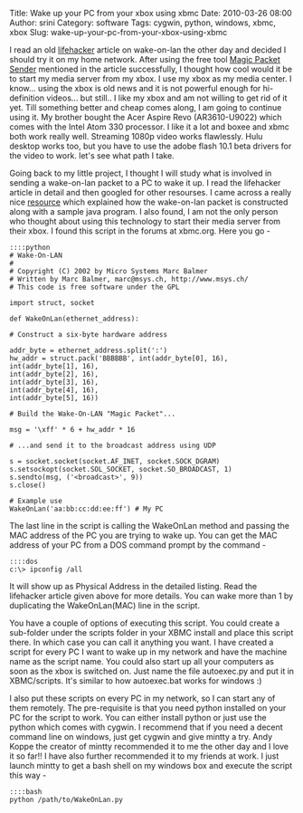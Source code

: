 Title: Wake up your PC from your xbox using xbmc
Date: 2010-03-26 08:00
Author: srini
Category: software
Tags: cygwin, python, windows, xbmc, xbox
Slug: wake-up-your-pc-from-your-xbox-using-xbmc

I read an old
[lifehacker](http://lifehacker.com/348197/access-your-computer-anytime-and-save-energy-with-wake+on+lan)
article on wake-on-lan the other day and decided I should try it on my
home network. After using the free tool [Magic Packet
Sender](http://magicpacket.free.fr/) mentioned in the article
successfully, I thought how cool would it be to start my media server
from my xbox. I use my xbox as my media center. I know... using the xbox
is old news and it is not powerful enough for hi-definition videos...
but still.. I like my xbox and am not willing to get rid of it yet. Till
something better and cheap comes along, I am going to continue using it.
My brother bought the Acer Aspire Revo (AR3610-U9022) which comes with
the Intel Atom 330 processor. I like it a lot and boxee and xbmc both
work really well. Streaming 1080p video works flawlessly. Hulu desktop
works too, but you have to use the adobe flash 10.1 beta drivers for the
video to work. let's see what path I take.

Going back to my little project, I thought I will study what is involved
in sending a wake-on-lan packet to a PC to wake it up. I read the
lifehacker article in detail and then googled for other resourses. I
came across a really nice [resource](http://www.jibble.org/wake-on-lan/)
which explained how the wake-on-lan packet is constructed along with a
sample java program. I also found, I am not the only person who thought
about using this technology to start their media server from their xbox.
I found this script in the forums at xbmc.org. Here you go -


    ::::python  
    # Wake-On-LAN  
    #  
    # Copyright (C) 2002 by Micro Systems Marc Balmer  
    # Written by Marc Balmer, marc@msys.ch, http://www.msys.ch/  
    # This code is free software under the GPL
    
    import struct, socket
    
    def WakeOnLan(ethernet_address):
    
    # Construct a six-byte hardware address
    
    addr_byte = ethernet_address.split(':')  
    hw_addr = struct.pack('BBBBBB', int(addr_byte[0], 16),  
    int(addr_byte[1], 16),  
    int(addr_byte[2], 16),  
    int(addr_byte[3], 16),  
    int(addr_byte[4], 16),  
    int(addr_byte[5], 16))
    
    # Build the Wake-On-LAN "Magic Packet"...
    
    msg = '\xff' * 6 + hw_addr * 16
    
    # ...and send it to the broadcast address using UDP
    
    s = socket.socket(socket.AF_INET, socket.SOCK_DGRAM)  
    s.setsockopt(socket.SOL_SOCKET, socket.SO_BROADCAST, 1)  
    s.sendto(msg, ('<broadcast>', 9))  
    s.close()
    
    # Example use  
    WakeOnLan('aa:bb:cc:dd:ee:ff') # My PC  

The last line in the script is calling the WakeOnLan method and passing
the MAC address of the PC you are trying to wake up. You can get the MAC
address of your PC from a DOS command prompt by the command -  

    ::::dos  
    c:\> ipconfig /all  
      

It will show up as Physical Address in the detailed listing. Read the
lifehacker article given above for more details. You can wake more than
1 by duplicating the WakeOnLan(MAC) line in the script.

You have a couple of options of executing this script. You could create
a sub-folder under the scripts folder in your XBMC install and place
this script there. In which case you can call it anything you want. I
have created a script for every PC I want to wake up in my network and
have the machine name as the script name. You could also start up all
your computers as soon as the xbox is switched on. Just name the file
autoexec.py and put it in XBMC/scripts. It's similar to how autoexec.bat
works for windows :)

I also put these scripts on every PC in my network, so I can start any
of them remotely. The pre-requisite is that you need python installed on
your PC for the script to work. You can either install python or just
use the python which comes with cygwin. I recommend that if you need a
decent command line on windows, just get cygwin and give mintty a try.
Andy Koppe the creator of mintty recommended it to me the other day and
I love it so far!! I have also further recommended it to my friends at
work. I just launch mintty to get a bash shell on my windows box and
execute the script this way -

    ::::bash  
    python /path/to/WakeOnLan.py  
    

